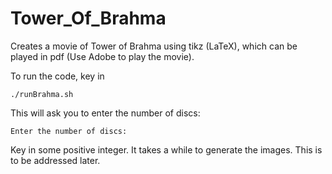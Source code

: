 Tower_Of_Brahma
===============

Creates a movie of Tower of Brahma using tikz (LaTeX), which can be played in pdf (Use Adobe to play the movie).

To run the code, key in

	./runBrahma.sh

This will ask you to enter the number of discs:

	Enter the number of discs: 

Key in some positive integer. It takes a while to generate the images. This is to be addressed later.